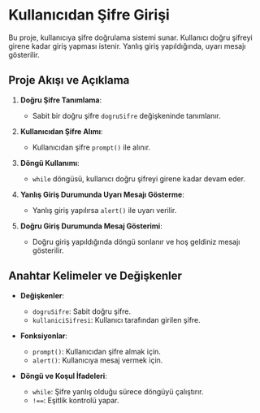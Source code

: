 
# Kullanıcıdan Şifre Girişi

Bu proje, kullanıcıya şifre doğrulama sistemi sunar. Kullanıcı doğru şifreyi girene kadar giriş yapması istenir. Yanlış giriş yapıldığında, uyarı mesajı gösterilir.

## Proje Akışı ve Açıklama

1. **Doğru Şifre Tanımlama**:
   - Sabit bir doğru şifre `dogruSifre` değişkeninde tanımlanır.

2. **Kullanıcıdan Şifre Alımı**:
   - Kullanıcıdan şifre `prompt()` ile alınır.

3. **Döngü Kullanımı**:
   - `while` döngüsü, kullanıcı doğru şifreyi girene kadar devam eder.

4. **Yanlış Giriş Durumunda Uyarı Mesajı Gösterme**:
   - Yanlış giriş yapılırsa `alert()` ile uyarı verilir.

5. **Doğru Giriş Durumunda Mesaj Gösterimi**:
   - Doğru giriş yapıldığında döngü sonlanır ve hoş geldiniz mesajı gösterilir.

## Anahtar Kelimeler ve Değişkenler

- **Değişkenler**:
  - `dogruSifre`: Sabit doğru şifre.
  - `kullaniciSifresi`: Kullanıcı tarafından girilen şifre.

- **Fonksiyonlar**:
  - `prompt()`: Kullanıcıdan şifre almak için.
  - `alert()`: Kullanıcıya mesaj vermek için.

- **Döngü ve Koşul İfadeleri**:
  - `while`: Şifre yanlış olduğu sürece döngüyü çalıştırır.
  - `!==`: Eşitlik kontrolü yapar.

